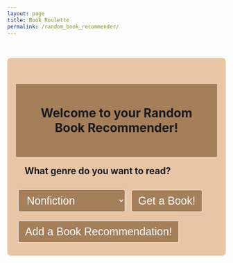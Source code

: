 ```yaml
---
layout: page 
title: Book Roulette
permalink: /random_book_recommender/
---
```

<style>
    .container {
        max-width: 600px;
        margin: 50px auto;
        padding: 20px;
        background-color: #E8C5A4;
        border-radius: 8px;
    }

    h1 {
        background: #a57e5a/*#6e8a60*/;
        padding: 50px;
        font-size: 2em;
        text-align: center;
    }

    h2 {
        margin: 20px;
        font-size: 1.5em:
    }

    /*input {
        padding: 15px;
    }*/

    ul {
        list-style-position: inside;
        gap: 16px;
        font-size: 18px;
        color: #E5E7EB;
    }

    select, button {
        padding: 10px 15px;
        font-size: 25px;
        margin: 10px 5px;
        border: 1px solid;
        color: white;
        background-color: #a57e5a;
        /*border-color: white;*/
        border-radius: 4px;
        cursor: pointer;
    }

    input, textarea, {
        width: 100%;
        padding: 10px;
        margin-bottom: 20px;
        border: 1px solid #ccc;
        border-radius: 4px;
        font-size: 16px;
    }

    select:focus, button:hover {
        background-color: #500A0A/*#72db8e*/;
        transition: 0.3s;   
    }

    .book_details {
        margin-top: 20px;
        text-align: center;
        display: flex;
        align-items: center;
    }

    .book_cover {
        max-width: 200px;
        margin: 10px auto;
        display: flex;
        align-items: center;
        border-width: 8px;
        border-color: #eda579;
    }

    .description {
        font-size: 0.9em;
        margin: 10px 0;
    }

    .start_over {
        margin-top: 20px;
        /*background-color:*/
        color: white;
        border: none;
        padding: 10px 15px;
        cursor: pointer;
        border-radius: 4px;
    }

    .start_over:hover {
        /*background-color:*/
    }
</style>
<html>
    <div class="container">
        <h1>Welcome to your Random Book Recommender!</h1>
        <div id="genre_selection">
            <h2>What genre do you want to read?</h2>
            <select id="genre">
                <option value="nonfiction">Nonfiction</option>
                <option value="historical_fiction">Historical Fiction</option>
                <option value="suspense_thriller">Suspense/Thriller</option>
                <option value="fantasy">Fantasy</option>
                <option value="romance">Romance</option>
                <option value="dystopian">Dystopian</option>
                <option value="classic">Classics</option>
                <option value="mystery">Mystery</option>
            </select>
            <button id="getRandomBookButton" onclick="getRandomBook()">Get a Book!</button>
        </div>
        <div id="book_display" class="book_details" style="display: none;">
            <div class="book_cover"><img id="book_cover" alt="Book Cover"></div>
            <h2 id="book_title"></h2>
            <h3 id="book_author"></h3>
            <p id="book_description" class="description"></p>
            <button class="start_over" id="startOver" onclick="startOver()">Get a Different Book</button>
        </div>
        <!--This section is the display for adding a bookrec-->
        <div id="addBookRec">
            <button onclick="inputBookRec()">Add a Book Recommendation!</button>
        </div>
        <div id="input_bookrec" class="bookrec_table" style="display: none;">
            <form id="bookRecForm">
                <p><label>
                    Book Title:
                    <input type="text" name="title" id="title" required>
                </label></p>
                <p><label>
                    Author:
                    <input type="text" name="author" id="author" required>
                </label></p>
                <p><label>
                    Genre:
                    <!--<input type="text" name="genre" id="genre" required>-->
                    <select name="genre" id="genre" required>
                        <option value="nonfiction">Nonfiction</option>
                        <option value="historical_fiction">Historical Fiction</option>
                        <option value="suspense_thriller">Suspense/Thriller</option>
                        <option value="fantasy">Fantasy</option>
                        <option value="romance">Romance</option>
                        <option value="dystopian">Dystopian</option>
                        <option value="classic">Classics</option>
                        <option value="mystery">Mystery</option>
                    </select>
                </label></p>
                <p><label>
                    Description:
                    <textarea type="text" name="description" rows="5" id="description" required></textarea>
                </label></p>
                <p><label>
                    Book Cover Image URL:
                    <input type="url" name="cover_url" id="cover_url" required>
                </label></p>
                <p>
                    <button type="button" id="addBookRecButton" onclick="addBookRec()">Done</button>
                    <button type="button" id="deleteBookRecButton" onclick="deleteBookRec()">Delete</button>
                    <button type="button" id="updateBookRecButton" onclick="updateBookRec()">Update</button>
                    <button type="button" id="saveEditsButton" onclick="saveEdits()" style="display: none;">Save Edits</button>
                </p>
            </form>
        </div>
    </div>

<script type="module">
    import {pythonURI, fetchOptions} from '{{site.baseurl}}/assets/js/api/config.js';
    //The genreMap object maps the dropdown values (nonfiction, historical_fiction, etc.) to terms recognized by the bookdb API (e.g., "Nonfiction", "Suspense/Thriller").

    const genreMap = {
        nonfiction: "Nonfiction",
        historical_fiction: "Historical Fiction",
        suspense_thriller: "Suspense/Thriller",
        fantasy: "Fantasy",
        romance: "Romance",
        dystopian: "Dystopian",
        classic: "Classics",
        mystery: "Mystery"
    };
    //
    let lastAddedBookId = null; //for deleting the book by last ID
    let lastAddedBookData = null; //for updating the last book

    function getRandomBook() {
    //Get the selected genre from the dropdown
    //const genre = document.getElementById("genre").value;
    const genreKey = document.getElementById("genre").value;
    const query = genreMap[genreKey] || "Nonfiction"; // Fallback to "fiction" if genre not mapped
    //
    //Build the API URL with the selected genre as a query parameter
    //const apiUrl = `${pythonURI}/api/random_book?genre=${encodeURIComponent(query)}`;
    const apiUrl = `${pythonURI}/api/random_bookrec?genre=${encodeURIComponent(query)}`;
    //Fetch data from the backend API
    fetch(apiUrl, fetchOptions) // Flask server endpoint
        .then((response) => {

                if (!response.ok) {
                    throw new Error('No books found for the selected genre.');
                }
                return response.json();
            })
            .then((book) => {
                displayBook(book); // Display the book details on the page
            })
            .catch((error) => {
                console.error("Error fetching data:", error);
                alert("An error occurred while fetching the book. Please try again.");
            });
    }
    function displayBook(book) {
        const { title, author, description, image_cover } = book;
        document.getElementById("book_title").innerText = title;
        document.getElementById("book_author").innerText = `By: ${author}`;
        document.getElementById("book_description").innerText = description;
        document.getElementById("book_cover").src = image_cover;
        document.getElementById("book_cover").style.display = image_cover ? "block" : "none";
        document.getElementById("genre_selection").style.display = "none";
        document.getElementById("book_display").style.display = "block";
    }
    function startOver() { //redirects the book display back to the default display
        document.getElementById("genre_selection").style.display = "block";
        document.getElementById("book_display").style.display = "none";
    }
    
    function inputBookRec() {
        document.getElementById("input_bookrec").style.display = "block";
        document.getElementById("add_bookrec").style.display = "none";
    }
    function addBookRec() { // add a bookrec to the table
        const title = document.getElementById('title').value;
        const author = document.getElementById('author').value;
        const genre = document.getElementById('genre').value;
        const description = document.getElementById('description').value;
        const coverUrl = document.getElementById('cover_url').value;
        const bookRec = { 
            title: title,
            author: author,
            genre: genre,
            description: description,
            cover_url: coverUrl 
        };

    //
        fetch(`${pythonURI}/api/add_bookrec`, {
            ...fetchOptions,
            method: 'POST',
            //headers: {
                //'Content-Type': 'application/json'
            //},

            body: JSON.stringify(bookRec)
        })
        .then(response => response.json())
        .then(data => {
            if (data.success) {
                alert('Book recommendation added successfully!');
                lastAddedBookId = data.id; // Store the ID of the added book
                lastAddedBookData = { ...bookRec, id: data.id }; // Store the data of the added book
                clearForm();
            } else {
                alert('Failed to add book recommendation.');
            }
        })
        .catch(error => {
            console.error('Error:', error);
            alert('An error occurred while adding the book recommendation.');
        });
    }
    //Delete the last entered bookrec
    function deleteBookRec() {
        if (lastAddedBookId === null) {
            alert('No book recommendation to delete.');
            return;
        }
        //
        fetch(`${pythonURI}/api/delete_bookrec/${lastAddedBookId}`, {
            ...fetchOptions,
            method: 'DELETE'

        })
        .then(response => response.json())
        .then(data => {
            if (data.message === 'Book deleted successfully') {
                alert('Book recommendation deleted successfully!');
                clearForm();
            } else {
                alert('Failed to delete book recommendation.');
            }
        })
        .catch(error => {
            console.error('Error:', error);
            alert('An error occurred while deleting the book recommendation.');
        });
    }
    //Update the last added book
    function updateBookRec() {
        if (lastAddedBookData === null) {
            alert('No book recommendation to update.');
            return;
        }

        document.getElementById('title').value = lastAddedBookData.title;
        document.getElementById('author').value = lastAddedBookData.author;
        document.getElementById('genre').value = lastAddedBookData.genre;
        document.getElementById('description').value = lastAddedBookData.description;
        document.getElementById('cover_url').value = lastAddedBookData.cover_url;
        //
        document.getElementById('saveEditsButton').style.display = 'block';
    }

    function saveEdits() {
        const title = document.getElementById('title').value;
        const author = document.getElementById('author').value;
        const genre = document.getElementById('genre').value;
        const description = document.getElementById('description').value;
        const coverUrl = document.getElementById('cover_url').value;

        const updatedBookRec = { 
            title: title,
            author: author,
            genre: genre,
            description: description,
            cover_url: coverUrl 
        };

        fetch(`${pythonURI}/api/update_bookrec/${lastAddedBookId}`, {
            ...fetchOptions,
            method: 'PUT',
            body: JSON.stringify(updatedBookRec)
        })
        .then(response => response.json())
        .then(data => {
            if (data.success) {
                alert('Book recommendation updated successfully!');
                lastAddedBookData = { ...updatedBookRec, id: lastAddedBookId }; // Update the stored data
                clearForm();
            } else {
                alert('Failed to update book recommendation.');
            }
        })
        .catch(error => {
            console.error('Error:', error);
            alert('An error occurred while updating the book recommendation.');
        });
    }

    function clearForm() { //The form clears after submitting a bookrec
        document.getElementById('title').value = '';
        document.getElementById('author').value = '';
        document.getElementById('genre').value = '';
        document.getElementById('description').value = '';
        document.getElementById('cover_url').value = '';
        document.getElementById("input_bookrec").style.display = "none";
        document.getElementById("add_bookrec").style.display = "block";
        document.getElementById('saveEditsButton').style.display = 'none';
        lastAddedBookId = null;
        lastAddedBookData = null;
    }
//
    document.getElementById('getRandomBookButton').addEventListener('click', getRandomBook);
    document.getElementById('startOver').addEventListener('click', startOver);
    document.getElementById('addBookRec').addEventListener('click', inputBookRec);
    document.getElementById('addBookRecButton').addEventListener('click', addBookRec);
    document.getElementById('deleteBookRecButton').addEventListener('click', deleteBookRec);
    document.getElementById('updateBookRecButton').addEventListener('click', updateBookRec);
    document.getElementById('saveEditsButton').addEventListener('click', saveEdits);
</script>
</html>